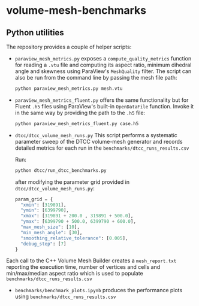 # volume-mesh-benchmarks

## Python utilities

The repository provides a couple of helper scripts:

* `paraview_mesh_metrics.py` exposes a `compute_quality_metrics` function for
  reading a `.vtu` file and computing its aspect ratio, minimum dihedral
  angle and skewness using ParaView's `MeshQuality` filter. The script can
  also be run from the command line by passing the mesh file path:

  ```bash
  python paraview_mesh_metrics.py mesh.vtu
  ```

* `paraview_mesh_metrics_fluent.py` offers the same functionality but for
  Fluent `.h5` files using ParaView's built-in `OpenDataFile` function. Invoke it in the same
  way by providing the path to the `.h5` file:

  ```bash
  python paraview_mesh_metrics_fluent.py case.h5
  ```

* `dtcc/dtcc_volume_mesh_runs.py` This script performs a systematic parameter sweep of the DTCC volume-mesh generator and records detailed metrics for each run in the `benchmarks/dtcc_runs_results.csv`

  Run: 
  ```bash
  python dtcc/run_dtcc_benchmarks.py
  ```
  after modifying the parameter grid provided in `dtcc/dtcc_volume_mesh_runs.py`:

  ```python
  param_grid = {
    "xmin": [319891],
    "ymin": [6399790],
    "xmax": [319891 + 200.0 , 319891 + 500.0],
    "ymax": [6399790 + 500.0, 6399790 + 600.0],
    "max_mesh_size": [10],
    "min_mesh_angle": [30],
    "smoothing_relative_tolerance": [0.005],
    "debug_step": [7]
  }

  ```

Each call to the C++ Volume Mesh Builder creates a `mesh_report.txt` reporting the execution time, number of vertices and cells and min/max/median aspect ratio which is used to populate `benchmarks/dtcc_runs_results.csv`

* `benchmarks/benchmark_plots.ipynb` produces the performance plots using `benchmarks/dtcc_runs_results.csv`
